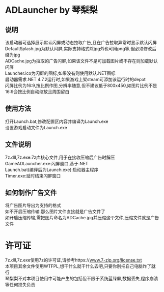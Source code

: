 # ADLauncher by 琴梨梨  
## 说明  
该启动器可选择展示默认闪屏或动态拉取广告,且在广告拉取异常时显示默认闪屏  
DefaultSplash.jpg为默认闪屏,实际支持格式除jpg外也可用png等,但必须修改后缀为jpg  
ADCache.jpg为拉取的广告闪屏,如果该文件不是可加载图片或不存在则加载默认闪屏  
Launcher.ico为闪屏的图标,如果没有则使用默认.NET图标  
启动器需求.NET 4.7.2运行时,如果游戏上架steam可添加该运行时的depot  
闪屏比例为16:9,按比例作图,分辨率随意,但不建议低于800x450,如图片比例不是16:9会按比例自动缩放且周围留白  
  
## 使用方法  
打开Launch.bat,修改配置区内容并编译为Launch.exe  
设置游戏启动文件为Launch.exe  
  
## 文件说明  
7z.dll,7z.exe:7z库核心文件,用于在接收压缩后广告时解压  
GameADLauncher.exe:闪屏窗口,基于.NET  
Launch.bat(编译后为Launch.exe):启动器主程序  
Timer.exe:延时结束闪屏窗口  
  
## 如何制作广告文件  
将广告图片导出为支持的格式  
如不开启压缩传输,那么图片文件直接就是广告文件了  
如开启压缩传输,需把图片命名为ADCache.jpg并压缩这个文件,压缩文件就是广告文件  

# 许可证  
7z.dll,7z.exe使用7z的许可证,请参考https://www.7-zip.org/license.txt  
本项目其余文件使用WTFPL,想干什么就干什么去吧,只要你别把自己电脑炸了就行  
琴梨梨不对本项目使用中可能产生的包括但不限于系统蓝绿屏,数据丢失,程序崩溃等任何损失负责  
